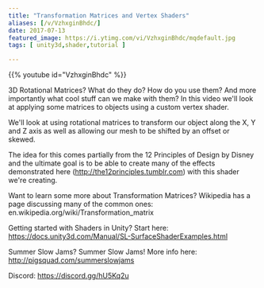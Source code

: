 ```yaml
---
title: "Transformation Matrices and Vertex Shaders"
aliases: [/v/VzhxginBhdc/]
date: 2017-07-13
featured_image: https://i.ytimg.com/vi/VzhxginBhdc/mqdefault.jpg
tags: [ unity3d,shader,tutorial ]

---
```


{{% youtube id="VzhxginBhdc" %}}

3D Rotational Matrices? What do they do? How do you use them? And more importantly what cool stuff can we make with them? In this video we'll look at applying some matrices to objects using a custom vertex shader.

We'll look at using rotational matrices to transform our object along the X, Y and Z axis as well as allowing our mesh to be shifted by an offset or skewed.

The idea for this comes partially from the 12 Principles of Design by Disney and the ultimate goal is to be able to create many of the effects demonstrated here (http://the12principles.tumblr.com) with this shader we're creating.

Want to learn some more about Transformation Matrices? Wikipedia   has a page discussing many of the common ones: en.wikipedia.org/wiki/Transformation_matrix

Getting started with Shaders in Unity? Start here: https://docs.unity3d.com/Manual/SL-SurfaceShaderExamples.html

Summer Slow Jams? Summer Slow Jams! More info here: http://pigsquad.com/summerslowjams

Discord: https://discord.gg/hU5Kq2u